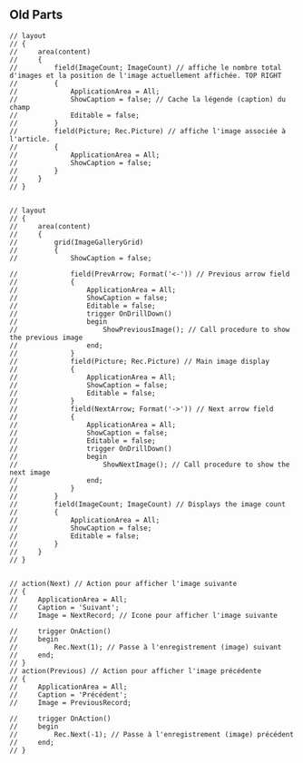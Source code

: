 ## Old Parts 
    // layout
    // {
    //     area(content)
    //     {
    //         field(ImageCount; ImageCount) // affiche le nombre total d'images et la position de l'image actuellement affichée. TOP RIGHT
    //         {
    //             ApplicationArea = All;
    //             ShowCaption = false; // Cache la légende (caption) du champ
    //             Editable = false;
    //         }
    //         field(Picture; Rec.Picture) // affiche l'image associée à l'article.
    //         {
    //             ApplicationArea = All;
    //             ShowCaption = false;
    //         }
    //     }
    // }


    // layout
    // {
    //     area(content)
    //     {
    //         grid(ImageGalleryGrid)
    //         {
    //             ShowCaption = false;

    //             field(PrevArrow; Format('<-')) // Previous arrow field
    //             {
    //                 ApplicationArea = All;
    //                 ShowCaption = false;
    //                 Editable = false;
    //                 trigger OnDrillDown()
    //                 begin
    //                     ShowPreviousImage(); // Call procedure to show the previous image
    //                 end;
    //             }
    //             field(Picture; Rec.Picture) // Main image display
    //             {
    //                 ApplicationArea = All;
    //                 ShowCaption = false;
    //                 Editable = false;
    //             }
    //             field(NextArrow; Format('->')) // Next arrow field
    //             {
    //                 ApplicationArea = All;
    //                 ShowCaption = false;
    //                 Editable = false;
    //                 trigger OnDrillDown()
    //                 begin
    //                     ShowNextImage(); // Call procedure to show the next image
    //                 end;
    //             }
    //         }
    //         field(ImageCount; ImageCount) // Displays the image count
    //         {
    //             ApplicationArea = All;
    //             ShowCaption = false;
    //             Editable = false;
    //         }
    //     }
    // }


    // action(Next) // Action pour afficher l'image suivante
    // {
    //     ApplicationArea = All;
    //     Caption = 'Suivant';
    //     Image = NextRecord; // Icone pour afficher l'image suivante

    //     trigger OnAction()
    //     begin
    //         Rec.Next(1); // Passe à l'enregistrement (image) suivant
    //     end;
    // }
    // action(Previous) // Action pour afficher l'image précédente
    // {
    //     ApplicationArea = All;
    //     Caption = 'Précédent';
    //     Image = PreviousRecord;

    //     trigger OnAction()
    //     begin
    //         Rec.Next(-1); // Passe à l'enregistrement (image) précédent
    //     end;
    // }
